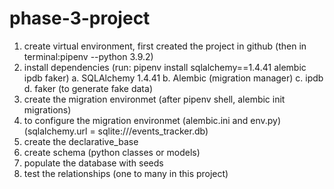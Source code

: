 # phase-3-project

1. create virtual environment, first created the project in github (then in terminal:pipenv --python 3.9.2)
2. install dependencies (run: pipenv install sqlalchemy==1.4.41 alembic ipdb faker)
   a. SQLAlchemy 1.4.41
   b. Alembic (migration manager)
   c. ipdb
   d. faker (to generate fake data)
3. create the migration environmet (after pipenv shell, alembic init migrations)
4. to configure the migration environmet (alembic.ini and env.py) (sqlalchemy.url = sqlite:///events_tracker.db)
5. create the declarative_base
6. create schema (python classes or models)
7. populate the database with seeds
8. test the relationships (one to many in this project)
